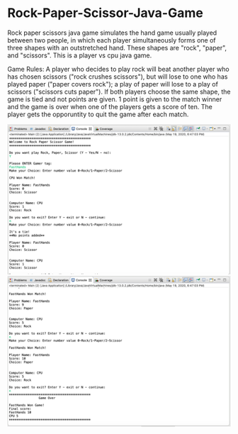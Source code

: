 # Rock-Paper-Scissor-Java-Game
Rock paper scissors java game simulates the hand game usually played between two people, in which each player simultaneously forms one of three shapes with an outstretched hand. These shapes are "rock", "paper", and "scissors". This is a player vs cpu java game. 

Game Rules: 
A player who decides to play rock will beat another player who has chosen scissors ("rock crushes scissors"), but will lose to one who has played paper ("paper covers rock"); a play of paper will lose to a play of scissors ("scissors cuts paper"). If both players choose the same shape, the game is tied and not points are given. 1 point is given to the match winner and the game is over when one of the players gets a score of ten. The player gets the opporuntity to quit the game after each match. 

![Welcom Screen of Rock-Paper-Scissor-Java-Game](WelcomeGame.png)
![Game Over Screen of Rock-Paper-Scissor-Java-Game](GameOver.png)
